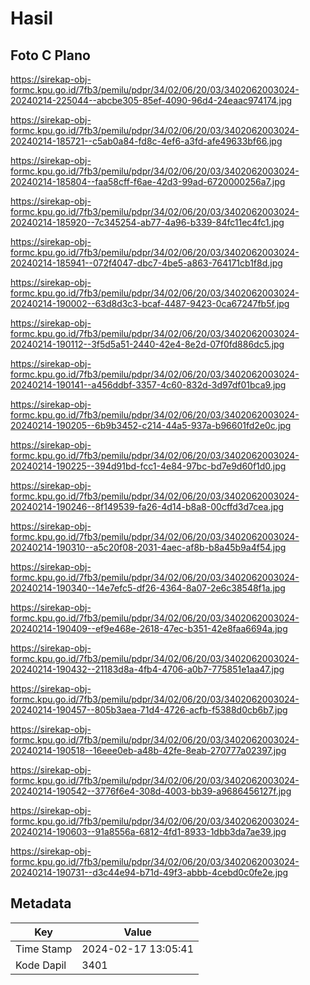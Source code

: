 # Hasil

## Foto C Plano

https://sirekap-obj-formc.kpu.go.id/7fb3/pemilu/pdpr/34/02/06/20/03/3402062003024-20240214-225044--abcbe305-85ef-4090-96d4-24eaac974174.jpg

https://sirekap-obj-formc.kpu.go.id/7fb3/pemilu/pdpr/34/02/06/20/03/3402062003024-20240214-185721--c5ab0a84-fd8c-4ef6-a3fd-afe49633bf66.jpg

https://sirekap-obj-formc.kpu.go.id/7fb3/pemilu/pdpr/34/02/06/20/03/3402062003024-20240214-185804--faa58cff-f6ae-42d3-99ad-6720000256a7.jpg

https://sirekap-obj-formc.kpu.go.id/7fb3/pemilu/pdpr/34/02/06/20/03/3402062003024-20240214-185920--7c345254-ab77-4a96-b339-84fc11ec4fc1.jpg

https://sirekap-obj-formc.kpu.go.id/7fb3/pemilu/pdpr/34/02/06/20/03/3402062003024-20240214-185941--072f4047-dbc7-4be5-a863-764171cb1f8d.jpg

https://sirekap-obj-formc.kpu.go.id/7fb3/pemilu/pdpr/34/02/06/20/03/3402062003024-20240214-190002--63d8d3c3-bcaf-4487-9423-0ca67247fb5f.jpg

https://sirekap-obj-formc.kpu.go.id/7fb3/pemilu/pdpr/34/02/06/20/03/3402062003024-20240214-190112--3f5d5a51-2440-42e4-8e2d-07f0fd886dc5.jpg

https://sirekap-obj-formc.kpu.go.id/7fb3/pemilu/pdpr/34/02/06/20/03/3402062003024-20240214-190141--a456ddbf-3357-4c60-832d-3d97df01bca9.jpg

https://sirekap-obj-formc.kpu.go.id/7fb3/pemilu/pdpr/34/02/06/20/03/3402062003024-20240214-190205--6b9b3452-c214-44a5-937a-b96601fd2e0c.jpg

https://sirekap-obj-formc.kpu.go.id/7fb3/pemilu/pdpr/34/02/06/20/03/3402062003024-20240214-190225--394d91bd-fcc1-4e84-97bc-bd7e9d60f1d0.jpg

https://sirekap-obj-formc.kpu.go.id/7fb3/pemilu/pdpr/34/02/06/20/03/3402062003024-20240214-190246--8f149539-fa26-4d14-b8a8-00cffd3d7cea.jpg

https://sirekap-obj-formc.kpu.go.id/7fb3/pemilu/pdpr/34/02/06/20/03/3402062003024-20240214-190310--a5c20f08-2031-4aec-af8b-b8a45b9a4f54.jpg

https://sirekap-obj-formc.kpu.go.id/7fb3/pemilu/pdpr/34/02/06/20/03/3402062003024-20240214-190340--14e7efc5-df26-4364-8a07-2e6c38548f1a.jpg

https://sirekap-obj-formc.kpu.go.id/7fb3/pemilu/pdpr/34/02/06/20/03/3402062003024-20240214-190409--ef9e468e-2618-47ec-b351-42e8faa6694a.jpg

https://sirekap-obj-formc.kpu.go.id/7fb3/pemilu/pdpr/34/02/06/20/03/3402062003024-20240214-190432--21183d8a-4fb4-4706-a0b7-775851e1aa47.jpg

https://sirekap-obj-formc.kpu.go.id/7fb3/pemilu/pdpr/34/02/06/20/03/3402062003024-20240214-190457--805b3aea-71d4-4726-acfb-f5388d0cb6b7.jpg

https://sirekap-obj-formc.kpu.go.id/7fb3/pemilu/pdpr/34/02/06/20/03/3402062003024-20240214-190518--16eee0eb-a48b-42fe-8eab-270777a02397.jpg

https://sirekap-obj-formc.kpu.go.id/7fb3/pemilu/pdpr/34/02/06/20/03/3402062003024-20240214-190542--3776f6e4-308d-4003-bb39-a9686456127f.jpg

https://sirekap-obj-formc.kpu.go.id/7fb3/pemilu/pdpr/34/02/06/20/03/3402062003024-20240214-190603--91a8556a-6812-4fd1-8933-1dbb3da7ae39.jpg

https://sirekap-obj-formc.kpu.go.id/7fb3/pemilu/pdpr/34/02/06/20/03/3402062003024-20240214-190731--d3c44e94-b71d-49f3-abbb-4cebd0c0fe2e.jpg


## Metadata

| Key        | Value               |
| ---------- | ------------------- |
| Time Stamp | 2024-02-17 13:05:41 |
| Kode Dapil | 3401                |



